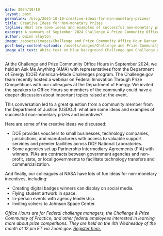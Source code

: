 ```yaml
---
date: 2024/10/10
layout: post
permalink: /blog/2024-10-10-creative-ideas-for-non-monetary-prizes/
title: Creative Ideas for Non-monetary Prizes
tagline: What are some ideas and examples of successful non-monetary prizes and incentives?
excerpt: A summary of September 2024 Challenge & Prize Community Office Hour discussion on non-monetary prizes.
author: Quinn Slayton
image: /assets/images/Challenge and Prize Community Office Hour Banner v2.png
post-body-content-uploads: /assets/images/Challenge and Prize Community Office Hour Banner v2.png
image_alt_text: White text on blue background Challenge.gov Challenge and Prize Community Office Hours Learn. Share. Connect.
---
```

<p>At the Challenge and Prize Community Office Hours in September 2024, we held an Ask Me Anything (AMA) with representatives from the Department of Energy (DOE) American-Made Challenges program. The Challenge.gov team recently hosted a webinar on Federal Innovation Through Prize Competitions with our colleagues at the Department of Energy. We invited the speakers to Office Hours so members of the community could have a deeper discussion about important topics raised at the event.</p>

<p>This conversation led to a great question from a community member from the Department of Justice (USDOJ): what are some ideas and examples of successful non-monetary prizes and incentives?</p> 
<p>Here are some of the creative ideas we discussed: 
<ul>
<li>DOE provides vouchers to small businesses, technology companies, jurisdictions, and manufacturers with access to valuable support services and premier facilities across DOE National Laboratories.</li>
<li>Some agencies set up Partnership Intermediary Agreements (PIA) with winners. PIAs are contracts between government agencies and non-profit, state, or local governments to facilitate technology transfers and commercialization.</li>
</ul>
</p>
<p>And finally, our colleagues at NASA have lots of fun ideas for non-monetary incentives, including:
  <ul>
<li>Creating digital badges winners can display on social media.</li> 
<li>Flying student artwork in space.</li>
<li>In-person events with agency leadership.</li>
<li>Inviting solvers to Johnson Space Center.</li>
  </ul>
  </p>

<p><em>Office Hours are for Federal challenge managers, the Challenge & Prize Community of Practice, and other federal employees interested in learning more about prize competitions. They are held on the 4th Wednesday of the month at 12 pm ET via Zoom.gov. <a href="https://gsa.zoomgov.com/meeting/register/vJIscOuurjkuGRsY2rziMZDcn5cGAVax8XM#/registration">Register here.</a></em></p>

